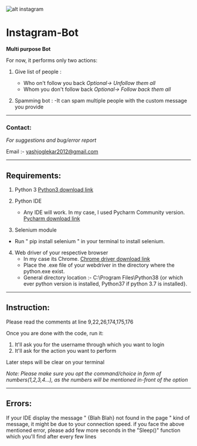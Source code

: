 ![alt instagram](https://www.google.com/url?sa=i&url=https%3A%2F%2Fwww.vexels.com%2Fvectors%2Fpreview%2F146096%2Finstagram-post-template&psig=AOvVaw2ea2LvRAj1_-_LCRG1Ox1D&ust=1599495501252000&source=images&cd=vfe&ved=2ahUKEwjD1NKa99TrAhXO2zgGHaLCAScQjRx6BAgAEAc)
# Instagram-Bot


**Multi purpose Bot**
	
For now, it performs only two actions:

1. Give list of people :
	- Who on't follow you back      _Optional-> Unfollow them all_
	- Whom you don't follow back    _Optional-> Follow back them all_

2. Spamming bot :
	-It can spam multiple people with the custom message you provide




-------------
### Contact:


_For suggestions and bug/error report_
	
Email :- yashjoglekar2012@gmail.com




-----------------
## Requirements:


1. Python 3
	[Python3 download link](https://www.python.org/downloads)

2. Python IDE
	- Any IDE will work. In my case, I used Pycharm Community version. 
	[Pycharm download link](https://www.jetbrains.com/pycharm/download/#section=windows)

3. Selenium module
- Run " pip install selenium " in your terminal to install selenium.

4. Web driver of your respective browser
	- In my case its Chrome.
	[Chrome driver download link](https://chromedriver.chromium.org/downloads)
	- Place the .exe file of your webdriver in the directory where the python.exe exist.
	- General directory location :- C:\Program Files\Python38 {or which ever python version is installed, Python37 if python 3.7 is installed}.




---------------
## Instruction:


Please read the comments at line 9,22,26,174,175,176
	
Once you are done with the code, run it:

1. It'll ask you for the username through which you want to login
2. It'll ask for the action you want to perform

Later steps will be clear on your terminal
		
_Note: Please make sure you opt the command/choice in form of numbers(1,2,3,4...), as the numbers will be mentioned in-front of the option_
	
	
	
	
-------------
## Errors:


If your IDE display the message " {Blah Blah} not found in the page " kind of message, it might be due to your connection speed.
if you face the above mentioned error, please add few more seconds in the "Sleep()" function which you'll find after every few lines
